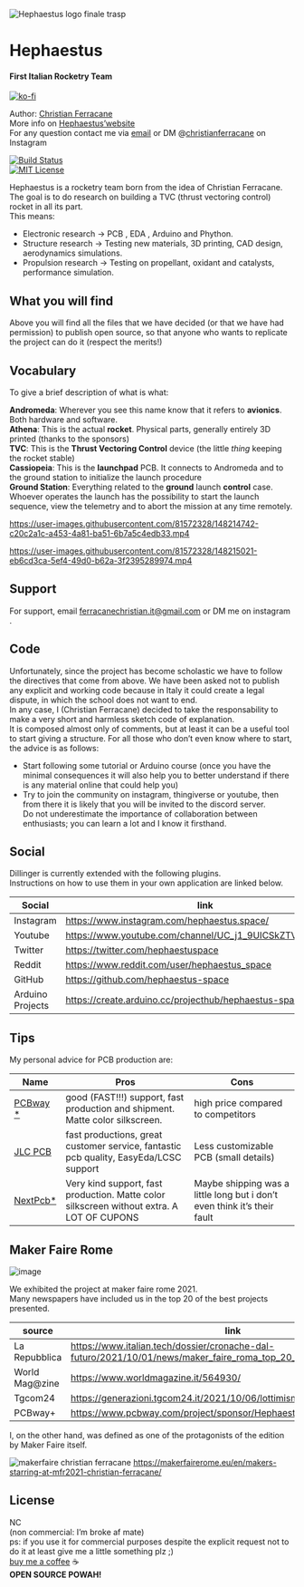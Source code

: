 
![Hephaestus logo finale trasp](https://user-images.githubusercontent.com/81572328/148214517-9caf17cf-f880-48a1-b9e1-2d84810a6894.png)

<h1 class="code-line" data-line-start=0 data-line-end=1 ><a id="Hephaestus_0"></a>Hephaestus</h1>
<h4 class="code-line" data-line-start=1 data-line-end=2 ><a id="First_Italian_Rocketry_Team_1"></a>First Italian Rocketry Team</h4>


[![ko-fi](https://ko-fi.com/img/githubbutton_sm.svg)](https://ko-fi.com/H2H04BNIV)

<p class="has-line-data" data-line-start="3" data-line-end="6">Author: <a href="https://www.instagram.com/christianferracane/">Christian Ferracane</a><br>
More info on <a href="https://www.hephaestus.space">Hephaestus’website</a><br>
For any question contact me via <a href="ferracanechristian.it@gmail.com">email</a> or DM @<a href="https://www.instagram.com/christianferracane/">christianferracane</a> on Instagram</p>
<p class="has-line-data" data-line-start="7" data-line-end="9"><a href="https://travis-ci.org/joemccann/dillinger"><img src="https://travis-ci.org/joemccann/dillinger.svg?branch=master" alt="Build Status"></a><br>
<a href="https://github.com/tterb/atomic-design-ui/blob/master/LICENSEs"><img src="https://img.shields.io/apm/l/atomic-design-ui.svg?" alt="MIT License"></a></p>
<p class="has-line-data" data-line-start="10" data-line-end="13">Hephaestus is a rocketry team born from the idea of Christian Ferracane.<br>
The goal is to do research on building a TVC (thrust vectoring control) rocket in all its part.<br>
This means:</p>
<ul>
<li class="has-line-data" data-line-start="13" data-line-end="14">Electronic research → PCB , EDA ,  Arduino and Phython.</li>
<li class="has-line-data" data-line-start="14" data-line-end="15">Structure research → Testing new materials, 3D printing, CAD design, aerodynamics simulations.</li>
<li class="has-line-data" data-line-start="15" data-line-end="17">Propulsion research →  Testing on propellant, oxidant and catalysts, performance simulation.</li>
</ul>
<h2 class="code-line" data-line-start=17 data-line-end=18 ><a id="What_you_will_find_17"></a>What you will find</h2>
<p class="has-line-data" data-line-start="19" data-line-end="20">Above you will find all the files that we have decided (or that we have had permission) to publish open source, so that anyone who wants to replicate the project can do it (respect the merits!)</p>
<h2 class="code-line" data-line-start=21 data-line-end=22 ><a id="Vocabulary_21"></a>Vocabulary</h2>
<p class="has-line-data" data-line-start="23" data-line-end="24">To give a brief description of what is what:</p>
<p class="has-line-data" data-line-start="25" data-line-end="30"><strong>Andromeda</strong>: Wherever you see this name know that it refers to <strong>avionics</strong>. Both hardware and software.<br>
<strong>Athena</strong>: This is the actual <strong>rocket</strong>. Physical parts, generally entirely 3D printed (thanks to the sponsors)<br>
<strong>TVC</strong>: This is the <strong>Thrust Vectoring Control</strong> device (the little <em>thing</em> keeping the rocket stable)<br>
<strong>Cassiopeia</strong>: This is the <strong>launchpad</strong> PCB. It connects to Andromeda and to the ground station to initialize the launch procedure<br>
<strong>Ground Station</strong>: Everything related to the <strong>ground</strong> launch <strong>control</strong> case. Whoever operates the launch has the possibility to start the launch sequence, view the telemetry and to abort the mission at any time remotely.</p>




https://user-images.githubusercontent.com/81572328/148214742-c20c2a1c-a453-4a81-ba51-6b7a5c4edb33.mp4


https://user-images.githubusercontent.com/81572328/148215021-eb6cd3ca-5ef4-49d0-b62a-3f2395289974.mp4



<h2 class="code-line" data-line-start=33 data-line-end=34 ><a id="Support_33"></a>Support</h2>
<p class="has-line-data" data-line-start="35" data-line-end="36">For support, email <a href="mailto:ferracanechristian.it@gmail.com">ferracanechristian.it@gmail.com</a> or DM me on instagram .</p>
<h2 class="code-line" data-line-start=38 data-line-end=39 ><a id="Code_38"></a>Code</h2>
<p class="has-line-data" data-line-start="39" data-line-end="42">Unfortunately, since the project has become scholastic we have to follow the directives that come from above. We have been asked not to publish any explicit and working code because in Italy it could create a legal dispute, in which the school does not want to end.<br>
In any case, I (Christian Ferracane) decided to take the responsability to make a very short and harmless sketch code of explanation.<br>
It is composed almost only of comments, but at least it can be a useful tool to start giving a structure. For all those who don’t even know where to start, the advice is as follows:</p>
<ul>
<li class="has-line-data" data-line-start="43" data-line-end="44">Start following some tutorial or Arduino course (once you have the minimal consequences it will also help you to better understand if there is any material online that could help you)</li>
<li class="has-line-data" data-line-start="44" data-line-end="47">Try to join the community on instagram, thingiverse or youtube, then from there it is likely that you will be invited to the discord server.<br>
Do not underestimate the importance of collaboration between enthusiasts; you can learn a lot and I know it firsthand.</li>
</ul>
<h2 class="code-line" data-line-start=47 data-line-end=48 ><a id="Social_47"></a>Social</h2>
<p class="has-line-data" data-line-start="49" data-line-end="51">Dillinger is currently extended with the following plugins.<br>
Instructions on how to use them in your own application are linked below.</p>
<table class="table table-striped table-bordered">
<thead>
<tr>
<th>Social</th>
<th>link</th>
</tr>
</thead>
<tbody>
<tr>
<td>Instagram</td>
<td><a href="https://www.instagram.com/hephaestus.space/">https://www.instagram.com/hephaestus.space/</a></td>
</tr>
<tr>
<td>Youtube</td>
<td><a href="https://www.youtube.com/channel/UC_j1_9UICSkZTVNIxCL9Fsg">https://www.youtube.com/channel/UC_j1_9UICSkZTVNIxCL9Fsg</a></td>
</tr>
<tr>
<td>Twitter</td>
<td><a href="https://twitter.com/hephaestuspace">https://twitter.com/hephaestuspace</a></td>
</tr>
<tr>
<td>Reddit</td>
<td><a href="https://www.reddit.com/user/hephaestus_space">https://www.reddit.com/user/hephaestus_space</a></td>
</tr>
<tr>
<td>GitHub</td>
<td><a href="https://github.com/hephaestus-space">https://github.com/hephaestus-space</a></td>
</tr>
<tr>
<td>Arduino Projects</td>
<td><a href="https://create.arduino.cc/projecthub/hephaestus-space">https://create.arduino.cc/projecthub/hephaestus-space</a></td>
</tr>
</tbody>
</table>
<h2 class="code-line" data-line-start=62 data-line-end=63 ><a id="Tips_62"></a>Tips</h2>
<p class="has-line-data" data-line-start="64" data-line-end="65">My personal advice for PCB production are:</p>
<table class="table table-striped table-bordered">
<thead>
<tr>
<th>Name</th>
<th>Pros</th>
<th>Cons</th>
</tr>
</thead>
<tbody>
<tr>
<td><a href="https://www.pcbway.com/setinvite.aspx?inviteid=500690">PCBway *</a></td>
<td>good (FAST!!!)  support, fast production and shipment. Matte color silkscreen.</td>
<td>high price compared to competitors</td>
</tr>
<tr>
<td><a href="https://jlcpcb.com/">JLC PCB</a></td>
<td>fast productions, great customer service, fantastic pcb quality, EasyEda/LCSC support</td>
<td>Less customizable PCB (small details)</td>
</tr>
<tr>
<td><a href="https://www.nextpcb.com/?utm_campaign=NextPCB&amp;adgroupid=107998757886&amp;utm_source=google&amp;utm_medium=cpc&amp;keyword=nextpcb&amp;device=c&amp;network=g&amp;gclid=Cj0KCQiAoNWOBhCwARIsAAiHnEhYOf5u8YlR6fYUBS94bxhggXtSbDgVbZzmA3PcecFDAdKxRAvJiikaAv7sEALw_wcB">NextPcb*</a></td>
<td>Very kind support, fast production. Matte color silkscreen without extra. A LOT OF CUPONS</td>
<td>Maybe shipping was a little long but i don’t even think it’s their fault</td>
</tr>
</tbody>
</table>




<h2 class="code-line" data-line-start=82 data-line-end=83 ><a id="Maker_Faire_Rome_82"></a>Maker Faire Rome</h2>

![image](https://user-images.githubusercontent.com/81572328/148215960-1c7b8778-d073-4062-aece-820d87590c14.png)
<p class="has-line-data" data-line-start="84" data-line-end="86">We exhibited the project at maker faire rome 2021.<br>
Many newspapers have included us in the top 20 of the best projects presented.</p> 


<table class="table table-striped table-bordered">
<thead>
<tr>
<th>source</th>
<th>link</th>
</tr>
</thead>
<tbody>
<tr>
<td>La Repubblica</td>
<td><a href="https://www.italian.tech/dossier/cronache-dal-futuro/2021/10/01/news/maker_faire_roma_top_20_progetti-319667768/">https://www.italian.tech/dossier/cronache-dal-futuro/2021/10/01/news/maker_faire_roma_top_20_progetti-319667768/</a></td>
</tr>
<tr>
<td>World Mag@zine</td>
<td><a href="https://www.worldmagazine.it/564930/">https://www.worldmagazine.it/564930/</a></td>
</tr>
<tr>
<td>Tgcom24</td>
<td><a href="https://generazioni.tgcom24.it/2021/10/06/lottimismo-dellinnovazione/">https://generazioni.tgcom24.it/2021/10/06/lottimismo-dellinnovazione/</a></td>
</tr>
<tr>
<td>PCBway+</td>
<td><a href="https://www.pcbway.com/project/sponsor/Hephaestus_Rocketry_Team.html">https://www.pcbway.com/project/sponsor/Hephaestus_Rocketry_Team.html</a></td>
</tr>
</tbody>
</table>

<p class="has-line-data" data-line-start="87" data-line-end="88">I, on the other hand, was defined as one of the protagonists of the edition by Maker Faire itself.</p>


![makerfaire christian ferracane](https://user-images.githubusercontent.com/81572328/148217213-cc05a075-5b83-4849-bc10-89d0f89fe209.png)
https://makerfairerome.eu/en/makers-starring-at-mfr2021-christian-ferracane/



<h2 class="code-line" data-line-start=94 data-line-end=95 ><a id="License_94"></a>License</h2>
<p class="has-line-data" data-line-start="96" data-line-end="101">NC<br>
(non commercial: I’m broke af mate)<br>
ps: if you use it for commercial purposes despite the explicit request not to do it at least give me a little something  plz ;)<br>
<a href="https://ko-fi.com/hephaestus">buy me a coffee</a> ☕<br>
<strong>OPEN SOURCE POWAH!</strong></p>
